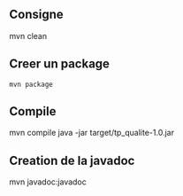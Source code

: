 ## Consigne
mvn clean
## Creer un package
``
mvn package
``
## Compile
mvn compile
java -jar target/tp_qualite-1.0.jar
## Creation de la javadoc
 mvn javadoc:javadoc
